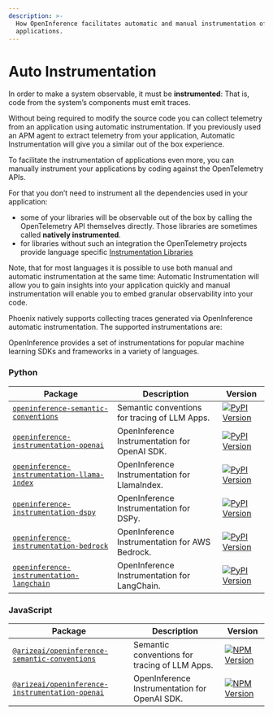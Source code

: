 ```yaml
---
description: >-
  How OpenInference facilitates automatic and manual instrumentation of
  applications.
---
```


# Auto Instrumentation

In order to make a system observable, it must be **instrumented**: That is, code from the system’s components must emit traces.

Without being required to modify the source code you can collect telemetry from an application using automatic instrumentation. If you previously used an APM agent to extract telemetry from your application, Automatic Instrumentation will give you a similar out of the box experience.

To facilitate the instrumentation of applications even more, you can manually instrument your applications by coding against the OpenTelemetry APIs.

For that you don’t need to instrument all the dependencies used in your application:

* some of your libraries will be observable out of the box by calling the OpenTelemetry API themselves directly. Those libraries are sometimes called **natively instrumented**.
* for libraries without such an integration the OpenTelemetry projects provide language specific [Instrumentation Libraries](https://github.com/Arize-ai/openinference)

Note, that for most languages it is possible to use both manual and automatic instrumentation at the same time: Automatic Instrumentation will allow you to gain insights into your application quickly and manual instrumentation will enable you to embed granular observability into your code.

Phoenix natively supports collecting traces generated via OpenInference automatic instrumentation. The supported instrumentations are:

OpenInference provides a set of instrumentations for popular machine learning SDKs and frameworks in a variety of languages.

### Python

| Package                                                                                                                                                                       | Description                                    | Version                                                                                                                                                                                                                                                                                                                                               |
| ----------------------------------------------------------------------------------------------------------------------------------------------------------------------------- | ---------------------------------------------- | ----------------------------------------------------------------------------------------------------------------------------------------------------------------------------------------------------------------------------------------------------------------------------------------------------------------------------------------------------- |
| [`openinference-semantic-conventions`](https://github.com/Arize-ai/openinference/blob/main/python/openinference-semantic-conventions/README.md)                               | Semantic conventions for tracing of LLM Apps.  | [![PyPI Version](https://camo.githubusercontent.com/9a08bbaf1640e94354c1a85146fdd40afd89b2f8aeb6574baa7c1b846ac7792d/68747470733a2f2f696d672e736869656c64732e696f2f707970692f762f6f70656e696e666572656e63652d73656d616e7469632d636f6e76656e74696f6e732e737667)](https://pypi.python.org/pypi/openinference-semantic-conventions)                      |
| [`openinference-instrumentation-openai`](https://github.com/Arize-ai/openinference/blob/main/python/instrumentation/openinference-instrumentation-openai/README.md)           | OpenInference Instrumentation for OpenAI SDK.  | [![PyPI Version](https://camo.githubusercontent.com/bb515c29aa0ef45bff47e0510f59ed6701c43457a90d574f537e43c24de9d80f/68747470733a2f2f696d672e736869656c64732e696f2f707970692f762f6f70656e696e666572656e63652d696e737472756d656e746174696f6e2d6f70656e61692e737667)](https://pypi.python.org/pypi/openinference-instrumentation-openai)                |
| [`openinference-instrumentation-llama-index`](https://github.com/Arize-ai/openinference/blob/main/python/instrumentation/openinference-instrumentation-llama-index/README.md) | OpenInference Instrumentation for LlamaIndex.  | [![PyPI Version](https://camo.githubusercontent.com/f9b5663c14435cd2e280675aee8a86f23b1802679514ddbd9cd6d7b5e5d51a06/68747470733a2f2f696d672e736869656c64732e696f2f707970692f762f6f70656e696e666572656e63652d696e737472756d656e746174696f6e2d6c6c616d612d696e6465782e737667)](https://pypi.python.org/pypi/openinference-instrumentation-llama-index) |
| [`openinference-instrumentation-dspy`](https://github.com/Arize-ai/openinference/blob/main/python/instrumentation/openinference-instrumentation-dspy/README.md)               | OpenInference Instrumentation for DSPy.        | [![PyPI Version](https://camo.githubusercontent.com/414d13608ed7dd45f47e813034d6934993bcb49394a51910fa2f037efb4cd891/68747470733a2f2f696d672e736869656c64732e696f2f707970692f762f6f70656e696e666572656e63652d696e737472756d656e746174696f6e2d647370792e737667)](https://pypi.python.org/pypi/openinference-instrumentation-dspy)                      |
| [`openinference-instrumentation-bedrock`](https://github.com/Arize-ai/openinference/blob/main/python/instrumentation/openinference-instrumentation-bedrock/README.md)         | OpenInference Instrumentation for AWS Bedrock. | [![PyPI Version](https://camo.githubusercontent.com/98735a9c821fdb27bf3c29ccf513af8de1fba8878bd6e424ee42f8c971df1afe/68747470733a2f2f696d672e736869656c64732e696f2f707970692f762f6f70656e696e666572656e63652d696e737472756d656e746174696f6e2d626564726f636b2e737667)](https://pypi.python.org/pypi/openinference-instrumentation-bedrock)             |
| [`openinference-instrumentation-langchain`](https://github.com/Arize-ai/openinference/blob/main/python/instrumentation/openinference-instrumentation-langchain/README.md)     | OpenInference Instrumentation for LangChain.   | [![PyPI Version](https://camo.githubusercontent.com/17d2c9f2d42d6dd80a5e0defeed3d7d346444231761194d328e9f21b57c18eae/68747470733a2f2f696d672e736869656c64732e696f2f707970692f762f6f70656e696e666572656e63652d696e737472756d656e746174696f6e2d6c616e67636861696e2e737667)](https://pypi.python.org/pypi/openinference-instrumentation-langchain)       |

### JavaScript

| Package                                                                                                                                                           | Description                                   | Version                                                                                                                                                                                                                                                                                                                                                   |
| ----------------------------------------------------------------------------------------------------------------------------------------------------------------- | --------------------------------------------- | --------------------------------------------------------------------------------------------------------------------------------------------------------------------------------------------------------------------------------------------------------------------------------------------------------------------------------------------------------- |
| [`@arizeai/openinference-semantic-conventions`](https://github.com/Arize-ai/openinference/blob/main/js/packages/openinference-semantic-conventions/README.md)     | Semantic conventions for tracing of LLM Apps. | [![NPM Version](https://camo.githubusercontent.com/43381a7078fce4f511768ea1941bb98a035955f0d79d02f4a3de58f9b7edf727/68747470733a2f2f696d672e736869656c64732e696f2f6e706d2f762f406172697a6561692f6f70656e696e666572656e63652d73656d616e7469632d636f6e76656e74696f6e732e737667)](https://www.npmjs.com/package/@arizeai/openinference-semantic-conventions) |
| [`@arizeai/openinference-instrumentation-openai`](https://github.com/Arize-ai/openinference/blob/main/js/packages/openinference-instrumentation-openai/README.md) | OpenInference Instrumentation for OpenAI SDK. | [![NPM Version](https://camo.githubusercontent.com/e8d7d683994696e16d7620368f72a71929485bbfaad93848edfa813f631d53e2/68747470733a2f2f696d672e736869656c64732e696f2f6e706d2f762f406172697a6561692f6f70656e696e666572656e63652d696e737472756d656e746174696f6e2d6f70656e6169)](https://www.npmjs.com/package/@arizeai/openinference-instrumentation-openai)   |

